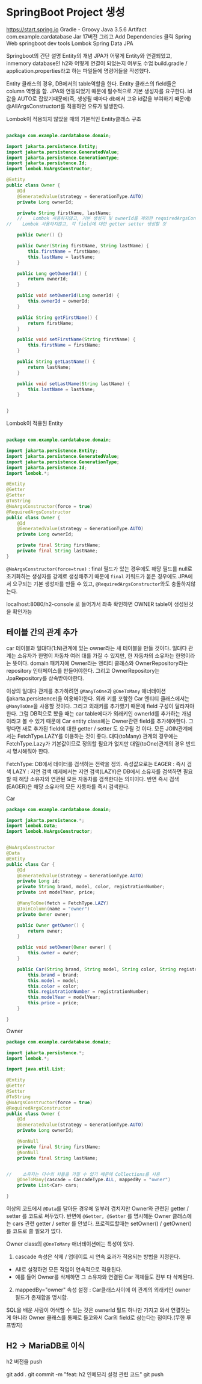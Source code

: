# SpringBoot Project 생성
https://start.spring.io
Gradle - Groovy
Java
3.5.6
Artifact com.example.cardatabase
Jar
17버전
그리고 Add Dependencies 클릭
Spring Web
springboot dev tools
Lombok
Spring Data JPA

Springboot의 간단 설명
Entity의 개념
JPA가 어떻게 Entity와 연결되었고, inmemory database인 h2와 어떻게 연결이 되었는지 여부도 수업
build.gradle / application.properties라고 하는 파일들에 명령어들을 작성했다.

Entity 클래스의 경우, DB에서의 table역할을 한다.
Entity 클래스의 field들은 column 역할을 함.
JPA와 연동되었기 때문에 필수적으로 기본 생성자를 요구한다.
id값을 AUTO로 잡았기때문에(즉, 생성될 때마다 db에서 고유 id값을 부여하기 때문에) @AllArgsConstructort를 적용하면 오류가 발생한다.


Lombok이 적용되지 않았을 때의 기본적인 Entity클래스 구조
```java

package com.example.cardatabase.domain;

import jakarta.persistence.Entity;
import jakarta.persistence.GeneratedValue;
import jakarta.persistence.GenerationType;
import jakarta.persistence.Id;
import lombok.NoArgsConstructor;

@Entity
public class Owner {
    @Id
    @GeneratedValue(strategy = GenerationType.AUTO)
    private Long ownerId;

    private String firstName, lastName;
    //    Lombok 사용하지않고, 기본 생성자 및 ownerId를 제외한 requiredArgsConstructor 생성
//    Lombok 사용하지않고, 각 field에 대한 getter setter 생성할 것

    public Owner() {}

    public Owner(String firstName, String lastName) {
        this.firstName = firstName;
        this.lastName = lastName;
    }

    public Long getOwnerId() {
        return ownerId;
    }

    public void setOwnerId(Long ownerId) {
        this.ownerId = ownerId;
    }

    public String getFirstName() {
        return firstName;
    }

    public void setFirstName(String firstName) {
        this.firstName = firstName;
    }

    public String getLastName() {
        return lastName;
    }

    public void setLastName(String lastName) {
        this.lastName = lastName;
    }


}
```

Lombok이 적용된 Entity

```java

package com.example.cardatabase.domain;

import jakarta.persistence.Entity;
import jakarta.persistence.GeneratedValue;
import jakarta.persistence.GenerationType;
import jakarta.persistence.Id;
import lombok.*;

@Entity
@Getter
@Setter
@ToString
@NoArgsConstructor(force = true)
@RequiredArgsConstructor
public class Owner {
    @Id
    @GeneratedValue(strategy = GenerationType.AUTO)
    private Long ownerId;

    private final String firstName;
    private final String lastName;
}

```
`@NoArgsConstructor(force=true)` : final 필드가 있는 경우에도 해당 필드를 null로 초기화하는 생성자를 강제로 생성해주기 때문에 `final` 키워드가 붙은 경우에도 JPA에서 요구되는 기본 생성자를 만들 수 있고, 
`@RequiredArgsConstructor`와도 충돌하지않는다.

localhost:8080/h2-console 로 들어가서 좌측 확인하면 OWNER table이 생성된것을 확인가능

## 테이블 간의 관계 추가
car 테이블과 일대다(1:N)관계에 있는 owner라는 새 테이블을 만들 것이다. 일대다 관계는 소유자가 한명이 자동차 여러 대를 가질 수 있지만, 한 자동차의 소유자는 한명이라는 뜻이다.
domain 패키지에 Owner라는 엔티티 클래스와 OwnerRepository라는 repository 인터페이스를 만들어야한다. 그리고 OwnerRepository는 JpaRepository를 상속받아야한다.

이상의 일대다 관계를 추가하려면 `@ManyToOne`과 `@OneToMany` 애너테이션(jakarta.persistence)을 이용해야한다. 외래 키를 포함한 Car 엔티티 클래스에서는 `@ManyToOne`을 사용할 것이다. 그리고 외래키를 추가했기 때문에 field 구성이 달라져야한다. 그럼 DB적으로 봤을 때는 car table에다가 외래키인 ownerId를 추가하는 개념이라고 볼 수 있기 때문에 Car entity class에는 Owner관련 field를 추가해야한다. 그렇다면 새로 추가된 field에 대한 getter / setter 도 요구될 것 이다. 모든 JOIN관계에서는 FetchType.LAZY를 이용하는 것이 좋다. 대다(toMany) 관계의 경우에는 FetchType.Lazy가 기본값이므로 정의할 필요가 없지만 대일(toOne)관계의 경우 반드시 명시해줘야 한다.

FetchType: DB에서 데이터를 검색하는 전략을 정의. 속성값으로는
  EAGER : 즉시 검색
  LAZY : 지연 검색
예제에서는 지연 검색(LAZY)은 DB에서 소유자를 검색하면 필요할 때 해당 소유자와 연관된 모든 자동차를 검색한다는 의미이다. 반면 즉시 검색(EAGER)은 해당 소유자의 모든 자동차를 즉시 검색한다.

Car
```java
package com.example.cardatabase.domain;

import jakarta.persistence.*;
import lombok.Data;
import lombok.NoArgsConstructor;


@NoArgsConstructor
@Data
@Entity
public class Car {
    @Id
    @GeneratedValue(strategy = GenerationType.AUTO)
    private Long id;
    private String brand, model, color, registrationNumber;
    private int modelYear, price;

    @ManyToOne(fetch = FetchType.LAZY)
    @JoinColumn(name = "owner")
    private Owner owner;

    public Owner getOwner() {
        return owner;
    }

    public void setOwner(Owner owner) {
        this.owner = owner;
    }

    public Car(String brand, String model, String color, String registrationNumber, int modelYear, int price) {
        this.brand = brand;
        this.model = model;
        this.color = color;
        this.registrationNumber = registrationNumber;
        this.modelYear = modelYear;
        this.price = price;
    }

}


```
Owner
```java
package com.example.cardatabase.domain;

import jakarta.persistence.*;
import lombok.*;

import java.util.List;

@Entity
@Getter
@Setter
@ToString
@NoArgsConstructor(force = true)
@RequiredArgsConstructor
public class Owner {
    @Id
    @GeneratedValue(strategy = GenerationType.AUTO)
    private Long ownerId;

    @NonNull
    private final String firstName;
    @NonNull
    private final String lastName;


//    소유자는 다수의 차들을 가질 수 있기 때문에 Collections를 사용
    @OneToMany(cascade = CascadeType.ALL, mappedBy = "owner")
    private List<Car> cars;

}

```

이상의 코드에서 `@Data`를 달아둔 경우에 일부러 겹치지만 Owner와 관련된 getter / setter 를 코드로 써두었다. 반면에 `@Getter, @Setter` 를 명시해둔 Owner 클래스에는 cars 관련 getter / setter 를 안썼다. 프로젝트할때는 setOwner() / getOwner()를 코드로 쓸 필요가 없다.

Owner class의 `@OneToMany` 애너테이션에는 특성이 있다.
1. cascade 속성은 삭제 / 업데이트 시 연속 효과가 적용되는 방법을 지정한다.
  - All로 설정하면 모든 작업이 연속적으로 적용된다.
  - 예를 들어 Owner를 삭제하면 그 소유자와 연결된 Car 객체들도 전부 다 삭제된다.
2. mappedBy="owner" 속성 설정 : Car클래스사이에 이 관계의 외래키인 owner 필드가 존재함을 명시함.

SQL을 배운 사람이 어색할 수 있는 것은 ownerId 필드 하나만 가지고 와서 연결짓는 게 아니라 Owner 클래스를 통째로 들고와서 Car의 field로 삼는다는 점이다.(무한 루프방지)

## H2 -> MariaDB로 이식
h2 버전을 push

git add .
git commit -m "feat: h2 인메모리 설정 관련 코드"
git push